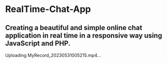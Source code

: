 # RealTime-Chat-App


## Creating a beautiful and simple online chat application in real time in a responsive way using JavaScript and PHP.


Uploading MyRecord_20230531005215.mp4…


